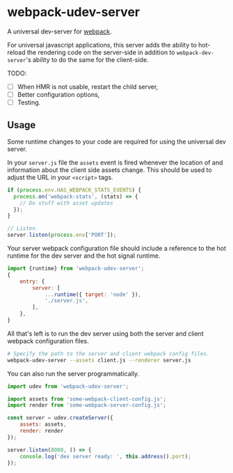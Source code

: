 # webpack-udev-server
A universal dev-server for [webpack].

For universal javascript applications, this server adds the ability to hot-reload the rendering code on the server-side in addition to `webpack-dev-server`'s ability to do the same for the client-side.

TODO:
 * [ ] When HMR is not usable, restart the child server,
 * [ ] Better configuration options,
 * [ ] Testing.

## Usage

Some runtime changes to your code are required for using the universal dev server.

In your `server.js` file the `assets` event is fired whenever the location of and information about the client side assets change. This should be used to adjust the URL in your `<script>` tags.

```javascript
if (process.env.HAS_WEBPACK_STATS_EVENTS) {
  process.on('webpack-stats', (stats) => {
  	// Do stuff with asset updates
  });
}

// Listen.
server.listen(process.env['PORT']);
```

Your server webpack configuration file should include a reference to the hot runtime for the dev server and the hot signal runtime.

```javascript
import {runtime} from 'webpack-udev-server';
{
	entry: {
		server: [
			...runtime({ target: 'node' }),
			'./server.js',
		],
	},
}
```

All that's left is to run the dev server using both the server and client webpack configuration files.

```sh
# Specify the path to the server and client webpack config files.
webpack-udev-server --assets client.js --renderer server.js
```

You can also run the server programmatically.

```javascript
import udev from 'webpack-udev-server';

import assets from 'some-webpack-client-config.js';
import render from 'some-webpack-server-config.js';

const server = udev.createServer({
	assets: assets,
	render: render
});

server.listen(8080, () => {
	console.log('dev server ready: ', this.address().port);
});
```


[webpack]: http://www.google.com
